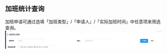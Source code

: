 ## 加班统计查询  
加班申请可通过选填「加班类型」/「申请人」/「实际加班时间」中任意项来筛选查询。
![图片](../../.vuepress/public/images/employee/employee20.png)